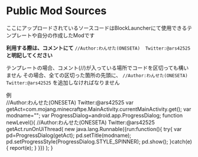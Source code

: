 # Public Mod Sources

ここにアップロードされているソースコードはBlockLauncherにて使用できるテンプレートや自分の作成したModです

**利用する際は、コメントにて**
`//Author:わんせた(ONESETA)  Twitter:@ars42525`
**と明記してください**

テンプレートの場合、コメント(//)が入っている場所でコードを区切っても構いません
その場合、全ての区切った箇所の先頭に、
`//Author:わんせた(ONESETA)  Twitter:@ars42525`
を追加しなければなりません

例  
    //Author:わんせた(ONESETA)  Twitter:@ars42525
    var getAct=com.mojang.minecraftpe.MainActivity.currentMainActivity.get();
    var modname="";
    var ProgressDialog=android.app.ProgressDialog;
    function newLevel(){
    //Author:わんせた(ONESETA)  Twitter:@ars42525
    getAct.runOnUiThread(
    new java.lang.Runnable({run:function(){
    try{
    var pd=ProgressDialog(getAct);
    pd.setTitle(modname);
    pd.setProgressStyle(ProgressDialog.STYLE_SPINNER);
    pd.show();
    }catch(e){
    report(e);
    }
    }})
    );
    }
